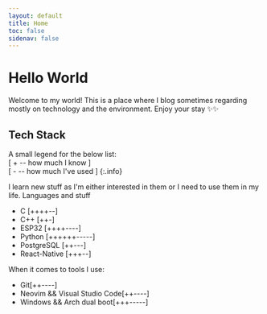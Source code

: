 ```yaml
---
layout: default
title: Home
toc: false
sidenav: false
---
```


# Hello World
Welcome to my world! This is a place where I blog sometimes regarding mostly on technology and the environment. Enjoy your stay ✨✨

## Tech Stack
A small legend for the below list:
<br>[ <span class="diff-knowledge">+</span> -- how much I know ]
<br>[ <span class="diff-practical">-</span> -- how much I've used ]
{:.info}

I learn new stuff as I'm either interested in them or I need to use them in my life. Languages and stuff
<div class="box-1">
    <ul>
        <li class="li-stack">
            <span class="li-lang">C</span>
            <span class="li-worked-with">[<span class="diff-knowledge">++++</span><span class="diff-practical">--</span>]</span>
        </li>
        <li class="li-stack">
            <span class="li-lang">C++</span>
            <span class="li-worked-with">[<span class="diff-knowledge">++</span><span class="diff-practical">-</span>]</span>
        </li>
        <li class="li-stack">
            <span class="li-lang">ESP32</span>
            <span class="li-worked-with">[<span class="diff-knowledge">++++</span><span class="diff-practical">----</span>]</span>
        </li>
        <li class="li-stack">
            <span class="li-lang">Python</span>
            <span class="li-worked-with">[<span class="diff-knowledge">++++++</span><span class="diff-practical">-----</span>]</span>
        </li>
        <li class="li-stack">
            <span class="li-lang">PostgreSQL</span>
            <span class="li-worked-with">[<span class="diff-knowledge">++</span><span class="diff-practical">---</span>]</span>
        </li>
        <li class="li-stack">
            <span class="li-lang">React-Native</span>
            <span class="li-worked-with">[<span class="diff-knowledge">+++</span><span class="diff-practical">--</span>]</span>
        </li>
    </ul>
</div>

<div class="space"></div>
When it comes to tools I use:
<div class="box-1">
    <ul>
        <li class="li-stack"><span class="li-lang">Git</span><span class="li-worked-with">[<span class="diff-knowledge">++</span><span class="diff-practical">----</span>]</span></li>
        <li class="li-stack"><span class="li-lang">Neovim && Visual Studio Code</span><span class="li-worked-with">[<span class="diff-knowledge">++</span><span class="diff-practical">----</span>]</span></li>
        <li class="li-stack"><span class="li-lang">Windows && Arch dual boot</span><span class="li-worked-with">[<span class="diff-knowledge">+++</span><span class="diff-practical">-----</span>]</span></li>
    </ul>
</div>